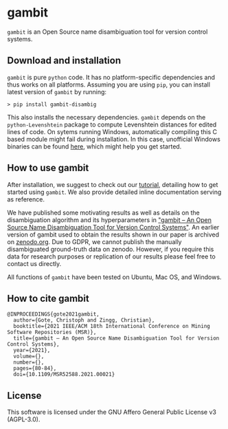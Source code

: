 # gambit

`gambit` is an Open Source name disambiguation tool for version control systems.

## Download and installation

`gambit` is pure `python` code. It has no platform-specific dependencies and thus works on all
platforms. Assuming you are using `pip`, you can install latest version of `gambit` by running:

```
> pip install gambit-disambig
```

This also installs the necessary dependencies. `gambit` depends on the `python-Levenshtein` package to compute Levenshtein distances for edited lines of code. On sytems running Windows, automatically compiling this C based module might fail during installation. In this case, unofficial Windows binaries can be found [here](https://www.lfd.uci.edu/~gohlke/pythonlibs/#python-levenshtein), which might help you get started.

## How to use gambit
After installation, we suggest to check out our [tutorial](https://github.com/gotec/gambit/blob/master/TUTORIAL.ipynb), detailing how to get started using `gambit`. We also provide detailed inline documentation serving as reference.

We have published some motivating results as well as details on the disambiguation algorithm and its hyperparameters in ["gambit – An Open Source Name Disambiguation Tool for Version Control Systems"](https://arxiv.org/abs/2103.05666). An earlier version of gambit used to obtain the results shown in our paper is archived on [zenodo.org](http://doi.org/10.5281/zenodo.4384646).
Due to GDPR, we cannot publish the manually disambiguated ground-truth data on zenodo. However, if you require this data for research purposes or replication of our results please feel free to contact us directly.

All functions of `gambit` have been tested on Ubuntu, Mac OS, and Windows.

## How to cite gambit

```
@INPROCEEDINGS{gote2021gambit,
  author={Gote, Christoph and Zingg, Christian},
  booktitle={2021 IEEE/ACM 18th International Conference on Mining Software Repositories (MSR)}, 
  title={gambit – An Open Source Name Disambiguation Tool for Version Control Systems}, 
  year={2021},
  volume={},
  number={},
  pages={80-84},
  doi={10.1109/MSR52588.2021.00021}
```

## License

This software is licensed under the GNU Affero General Public License v3 (AGPL-3.0).
